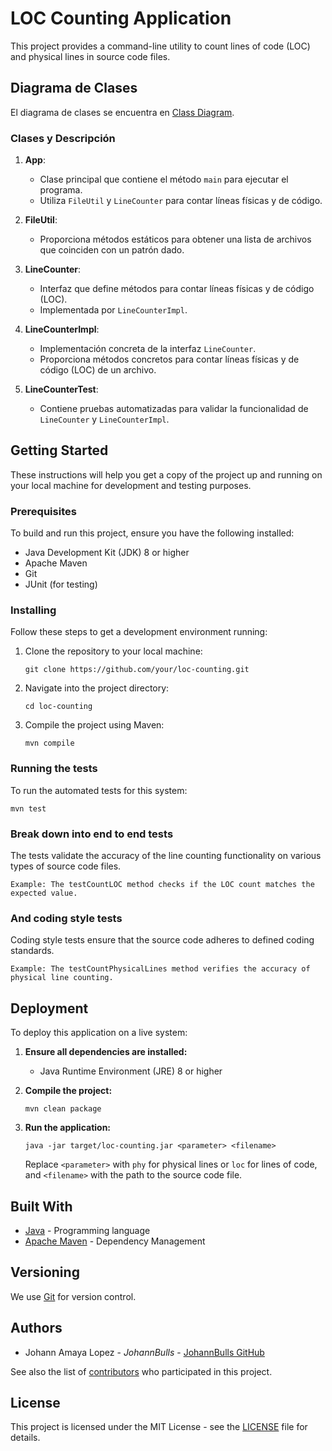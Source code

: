 # LOC Counting Application

This project provides a command-line utility to count lines of code (LOC) and physical lines in source code files.

## Diagrama de Clases

El diagrama de clases se encuentra en [Class Diagram](src/test/resources).

### Clases y Descripción

1. **App**:
   - Clase principal que contiene el método `main` para ejecutar el programa.
   - Utiliza `FileUtil` y `LineCounter` para contar líneas físicas y de código.

2. **FileUtil**:
   - Proporciona métodos estáticos para obtener una lista de archivos que coinciden con un patrón dado.

3. **LineCounter**:
   - Interfaz que define métodos para contar líneas físicas y de código (LOC).
   - Implementada por `LineCounterImpl`.

4. **LineCounterImpl**:
   - Implementación concreta de la interfaz `LineCounter`.
   - Proporciona métodos concretos para contar líneas físicas y de código (LOC) de un archivo.

5. **LineCounterTest**:
   - Contiene pruebas automatizadas para validar la funcionalidad de `LineCounter` y `LineCounterImpl`.

## Getting Started

These instructions will help you get a copy of the project up and running on your local machine for development and testing purposes.

### Prerequisites

To build and run this project, ensure you have the following installed:

- Java Development Kit (JDK) 8 or higher
- Apache Maven
- Git
- JUnit (for testing)

### Installing

Follow these steps to get a development environment running:

1. Clone the repository to your local machine:

   ```
   git clone https://github.com/your/loc-counting.git
   ```

2. Navigate into the project directory:

   ```
   cd loc-counting
   ```

3. Compile the project using Maven:

   ```
   mvn compile
   ```

### Running the tests

To run the automated tests for this system:

```
mvn test
```

### Break down into end to end tests

The tests validate the accuracy of the line counting functionality on various types of source code files.

```
Example: The testCountLOC method checks if the LOC count matches the expected value.
```

### And coding style tests

Coding style tests ensure that the source code adheres to defined coding standards.

```
Example: The testCountPhysicalLines method verifies the accuracy of physical line counting.
```

## Deployment

To deploy this application on a live system:

1. **Ensure all dependencies are installed:**

   - Java Runtime Environment (JRE) 8 or higher

2. **Compile the project:**

   ```
   mvn clean package
   ```

3. **Run the application:**

   ```
   java -jar target/loc-counting.jar <parameter> <filename>
   ```

   Replace `<parameter>` with `phy` for physical lines or `loc` for lines of code, and `<filename>` with the path to the source code file.

## Built With

- [Java](https://www.java.com/) - Programming language
- [Apache Maven](https://maven.apache.org/) - Dependency Management

## Versioning

We use [Git](https://git-scm.com/) for version control.

## Authors

- Johann Amaya Lopez - *JohannBulls* - [JohannBulls GitHub](https://github.com/JohannBulls)

See also the list of [contributors](https://github.com/your/loc-counting/contributors) who participated in this project.

## License

This project is licensed under the MIT License - see the [LICENSE](https://github.com/JohannBulls/LOC-Counting?tab=GPL-3.0-1-ov-file#) file for details.
